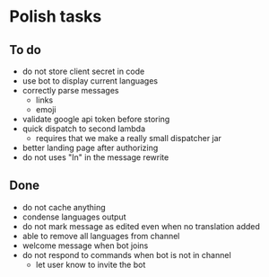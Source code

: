 # Polish tasks

## To do

- do not store client secret in code
- use bot to display current languages
- correctly parse messages
  - links
  - emoji
- validate google api token before storing
- quick dispatch to second lambda
   - requires that we make a really small dispatcher jar
- better landing page after authorizing
- do not uses "In" in the message rewrite


## Done

- do not cache anything
- condense languages output
- do not mark message as edited even when no translation added
- able to remove all languages from channel 
- welcome message when bot joins
- do not respond to commands when bot is not in channel
   - let user know to invite the bot

